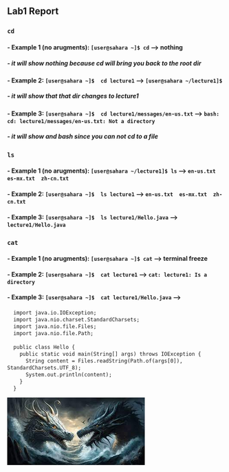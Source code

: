 ## Lab1 Report

### ```cd```
#### - Example 1 (no arugments): ```[user@sahara ~]$ cd``` --> nothing
##### - it will show nothing because cd will bring you back to the root dir
#### - Example 2: ```[user@sahara ~]$  cd lecture1``` -->  ```[user@sahara ~/lecture1]$```
##### - it will show that that dir changes to lecture1
#### - Example 3: ```[user@sahara ~]$  cd lecture1/messages/en-us.txt``` --> ```bash: cd: lecture1/messages/en-us.txt: Not a directory```
##### - it will show and bash since you can not cd to a file 

### ```ls```
#### - Example 1 (no arugments): ```[user@sahara ~/lecture1]$ ls``` --> ```en-us.txt  es-mx.txt  zh-cn.txt```
#### - Example 2: ```[user@sahara ~]$  ls lecture1``` -->  ```en-us.txt  es-mx.txt  zh-cn.txt```
#### - Example 3: ```[user@sahara ~]$  ls lecture1/Hello.java``` --> ```lecture1/Hello.java```


### ```cat```
#### - Example 1 (no arugments): ```[user@sahara ~]$ cat``` --> terminal freeze
#### - Example 2: ```[user@sahara ~]$  cat lecture1``` -->  ```cat: lecture1: Is a directory```
#### - Example 3: ```[user@sahara ~]$  cat lecture1/Hello.java``` --> 
```
  import java.io.IOException;
  import java.nio.charset.StandardCharsets;
  import java.nio.file.Files;
  import java.nio.file.Path;
  
  public class Hello {
    public static void main(String[] args) throws IOException {
      String content = Files.readString(Path.of(args[0]), StandardCharsets.UTF_8);    
      System.out.println(content);
    }
  }
```


![Image](dragon.jpeg)
